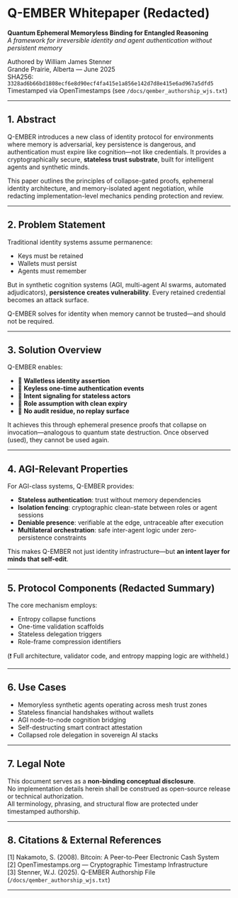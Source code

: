 # Q-EMBER Whitepaper (Redacted)

**Quantum Ephemeral Memoryless Binding for Entangled Reasoning**  
_A framework for irreversible identity and agent authentication without persistent memory_

Authored by William James Stenner  
Grande Prairie, Alberta — June 2025  
SHA256: `3328ad6b66bd1808ecf6e8d90ecf4fa415e1a856e142d7d8e415e6ad967a5dfd5`  
Timestamped via OpenTimestamps (see `/docs/qember_authorship_wjs.txt`)

---

## 1. Abstract

Q-EMBER introduces a new class of identity protocol for environments where memory is adversarial, key persistence is dangerous, and authentication must expire like cognition—not like credentials. It provides a cryptographically secure, **stateless trust substrate**, built for intelligent agents and synthetic minds.

This paper outlines the principles of collapse-gated proofs, ephemeral identity architecture, and memory-isolated agent negotiation, while redacting implementation-level mechanics pending protection and review.

---

## 2. Problem Statement

Traditional identity systems assume permanence:  
- Keys must be retained  
- Wallets must persist  
- Agents must remember

But in synthetic cognition systems (AGI, multi-agent AI swarms, automated adjudicators), **persistence creates vulnerability**. Every retained credential becomes an attack surface.

Q-EMBER solves for identity when memory cannot be trusted—and should not be required.

---

## 3. Solution Overview

Q-EMBER enables:

- 🔐 **Walletless identity assertion**  
- 📎 **Keyless one-time authentication events**  
- 🧠 **Intent signaling for stateless actors**  
- 🔄 **Role assumption with clean expiry**  
- 🚫 **No audit residue, no replay surface**

It achieves this through ephemeral presence proofs that collapse on invocation—analogous to quantum state destruction. Once observed (used), they cannot be used again.

---

## 4. AGI-Relevant Properties

For AGI-class systems, Q-EMBER provides:

- **Stateless authentication**: trust without memory dependencies  
- **Isolation fencing**: cryptographic clean-state between roles or agent sessions  
- **Deniable presence**: verifiable at the edge, untraceable after execution  
- **Multilateral orchestration**: safe inter-agent logic under zero-persistence constraints

This makes Q-EMBER not just identity infrastructure—but **an intent layer for minds that self-edit**.

---

## 5. Protocol Components (Redacted Summary)

The core mechanism employs:

- Entropy collapse functions  
- One-time validation scaffolds  
- Stateless delegation triggers  
- Role-frame compression identifiers

(❗ Full architecture, validator code, and entropy mapping logic are withheld.)

---

## 6. Use Cases

- Memoryless synthetic agents operating across mesh trust zones  
- Stateless financial handshakes without wallets  
- AGI node-to-node cognition bridging  
- Self-destructing smart contract attestation  
- Collapsed role delegation in sovereign AI stacks

---

## 7. Legal Note

This document serves as a **non-binding conceptual disclosure**.  
No implementation details herein shall be construed as open-source release or technical authorization.  
All terminology, phrasing, and structural flow are protected under timestamped authorship.

---

## 8. Citations & External References

[1] Nakamoto, S. (2008). Bitcoin: A Peer-to-Peer Electronic Cash System  
[2] OpenTimestamps.org — Cryptographic Timestamp Infrastructure  
[3] Stenner, W.J. (2025). Q-EMBER Authorship File (`/docs/qember_authorship_wjs.txt`)

---
